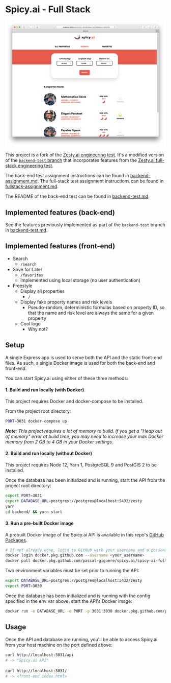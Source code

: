 # Spicy.ai - Full Stack

![Screenshot](screenshot.png)

This project is a fork of the [Zesty.ai engineering test](https://github.com/zestyai/engineering-test).
It's a modified version of the [`backend-test` branch](https://github.com/pascal-giguere/spicy.ai/tree/backend-test)
that incorporates features from the
[Zesty.ai full-stack engineering test](https://github.com/zestyai/engineering-test-fs).

The back-end test assignment instructions can be found in [backend-assignment.md](backend-assignment.md).
The full-stack test assignment instructions can be found in [fullstack-assignment.md](fullstack-assignment.md).

The README of the back-end test can be found in [backend-test.md](backend-test.md).

## Implemented features (back-end)

See the features previously implemented as part of the `backend-test` branch in [backend-test.md](backend-test.md).

## Implemented features (front-end)

- Search
  - `/search`
- Save for Later
  - `/favorites`
  - Implemented using local storage (no user authentication)
- Freestyle
  - Display all properties
    - `/`
  - Display fake property names and risk levels
    - Pseudo-random, deterministic formulas based on property ID, so that the name and risk level are always the same
      for a given property
  - Cool logo
    - Why not?

## Setup

A single Express app is used to serve both the API and the static front-end files.
As such, a single Docker image is used for both the back-end and front-end.

You can start Spicy.ai using either of these three methods:

#### 1. Build and run locally (with Docker)

This project requires Docker and docker-compose to be installed.

From the project root directory:

```bash
PORT=3031 docker-compose up
```

_**Note**: This project requires a lot of memory to build. If you get a "Heap out of memory" error at build time, you
may need to increase your max Docker memory from 2 GB to 4 GB in your Docker settings._

#### 2. Build and run locally (without Docker)

This project requires Node 12, Yarn 1, PostgreSQL 9 and PostGIS 2 to be installed.

Once the database has been initialized and is running, start the API from the project root directory:

```bash
export PORT=3031
export DATABASE_URL=postgres://postgres@localhost:5432/zesty
yarn
cd backend/ && yarn start
```

#### 3. Run a pre-built Docker image

A prebuilt Docker image of the Spicy.ai API is available in this repo's
[GitHub Packages](https://github.com/pascal-giguere/spicy.ai/packages).

```bash
# If not already done, login to GitHub with your username and a personal access token
docker login docker.pkg.github.com --username <your_username>
docker pull docker.pkg.github.com/pascal-giguere/spicy.ai/spicy-ai-fullstack:2.0.0
```

Two environment variables must be set prior to running the API:

```bash
export DATABASE_URL=postgres://postgres@localhost:5432/zesty
export PORT=3030
```

Once the database has been initialized and is running with the config specified in the env var above, start the API's
Docker image:

```bash
docker run -e DATABASE_URL -e PORT -p 3031:3030 docker.pkg.github.com/pascal-giguere/spicy.ai/spicy-ai-fullstack:2.0.0
```

## Usage

Once the API and database are running, you'll be able to access Spicy.ai from your host machine on the port defined
above:

```bash
curl http://localhost:3031/api
# -> "Spicy.ai API"

curl http://localhost:3031/
# -> <front-end index.html>
```
